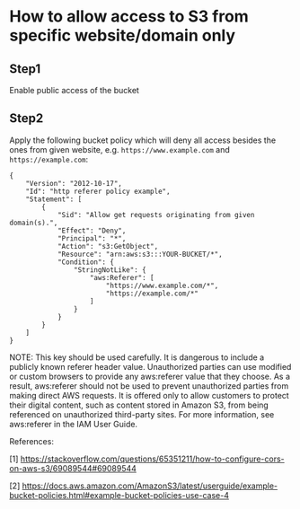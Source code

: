 # How to allow access to S3 from specific website/domain only

## Step1
Enable public access of the bucket

## Step2
Apply the following bucket policy which will deny all access besides the ones from given website, e.g. `https://www.example.com` and `https://example.com`:
```
{
    "Version": "2012-10-17",
    "Id": "http referer policy example",
    "Statement": [
        {
            "Sid": "Allow get requests originating from given domain(s).",
            "Effect": "Deny",
            "Principal": "*",
            "Action": "s3:GetObject",
            "Resource": "arn:aws:s3:::YOUR-BUCKET/*",
            "Condition": {
                "StringNotLike": {
                    "aws:Referer": [
                        "https://www.example.com/*",
                        "https://example.com/*"
                    ]
                }
            }
        }
    ]
}
```

NOTE: This key should be used carefully. It is dangerous to include a publicly known referer header value. Unauthorized parties can use modified or custom browsers to provide any aws:referer value that they choose. As a result, aws:referer should not be used to prevent unauthorized parties from making direct AWS requests. It is offered only to allow customers to protect their digital content, such as content stored in Amazon S3, from being referenced on unauthorized third-party sites. For more information, see aws:referer in the IAM User Guide.

References:

[1] https://stackoverflow.com/questions/65351211/how-to-configure-cors-on-aws-s3/69089544#69089544

[2] https://docs.aws.amazon.com/AmazonS3/latest/userguide/example-bucket-policies.html#example-bucket-policies-use-case-4
